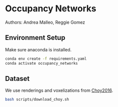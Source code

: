 # Occupancy Networks
Authors: Andrea Malleo, Reggie Gomez

## Environment Setup
Make sure anaconda is installed.

```bash
conda env create -f requirements.yaml
conda activate occupancy_networks
```

## Dataset
We use renderings and voxelizations from [Choy2016](http://3d-r2n2.stanford.edu/).

```bash
bash scripts/download_choy.sh 
```